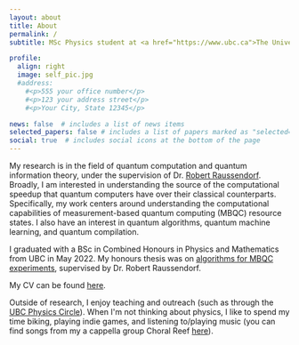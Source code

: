 ```yaml
---
layout: about
title: About
permalink: /
subtitle: MSc Physics student at <a href="https://www.ubc.ca">The University of British Columbia</a> and the <a href="https://qmi.ubc.ca">Stewart Blusson Quantum Matter Institute</a>.

profile:
  align: right
  image: self_pic.jpg
  #address:
    #<p>555 your office number</p>
    #<p>123 your address street</p>
    #<p>Your City, State 12345</p>

news: false  # includes a list of news items
selected_papers: false # includes a list of papers marked as "selected={true}"
social: true  # includes social icons at the bottom of the page
---
```

My research is in the field of quantum computation and quantum information theory, under the supervision of Dr. [Robert Raussendorf](https://phas.ubc.ca/~raussen/). Broadly, I am interested in understanding the source of the computational speedup that quantum computers have over their classical counterparts. Specifically, my work centers around understanding the computational capabilities of measurement-based quantum computing (MBQC) resource states. I also have an interest in quantum algorithms, quantum machine learning, and quantum compilation.

I graduated with a BSc in Combined Honours in Physics and Mathematics from UBC in May 2022. My honours thesis was on [algorithms for MBQC experiments](/assets/pdf/papers/bach_thesis.pdf), supervised by Dr. Robert Raussendorf.

My CV can be found [here](/assets/pdf/cv/cv.pdf).

Outside of research, I enjoy teaching and outreach (such as through the [UBC Physics Circle](https://outreach.phas.ubc.ca/events/metro-vancouver-physics-circle/)). When I'm not thinking about physics, I like to spend my time biking, playing indie games, and listening to/playing music (you can find songs from my a cappella group Choral Reef [here](https://www.youtube.com/user/UBCacappella/videos)).